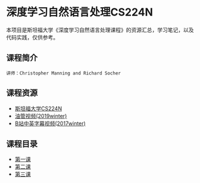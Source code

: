 # 深度学习自然语言处理CS224N

本项目是斯坦福大学《深度学习自然语言处理课程》的资源汇总，学习笔记，以及代码实践，仅供参考。

## 课程简介

    讲师：Christopher Manning and Richard Socher

## 课程资源
- [斯坦福大学CS224N](http://web.stanford.edu/class/cs224n/index.html)
- [油管视频(2019winter)](https://www.youtube.com/playlist?list=PLoROMvodv4rOhcuXMZkNm7j3fVwBBY42z)
- [B站中英字幕视频(2017winter)](https://www.bilibili.com/video/av41393758/?p=1)

## 课程目录
- [第一课](#1)
- [第二课](#2)
- [第三课](#3)